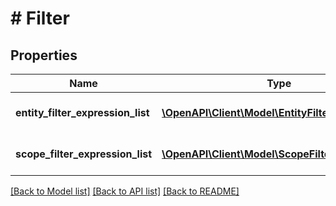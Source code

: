 # # Filter

## Properties

Name | Type | Description | Notes
------------ | ------------- | ------------- | -------------
**entity_filter_expression_list** | [**\OpenAPI\Client\Model\EntityFilterExpression[]**](EntityFilterExpression.md) | A list of Entity filter expressions. |
**scope_filter_expression_list** | [**\OpenAPI\Client\Model\ScopeFilterExpression[]**](ScopeFilterExpression.md) | A list of Scope filter expressions. | [optional]

[[Back to Model list]](../../README.md#models) [[Back to API list]](../../README.md#endpoints) [[Back to README]](../../README.md)

